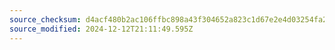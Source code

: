 ```yaml
---
source_checksum: d4acf480b2ac106ffbc898a43f304652a823c1d67e2e4d03254fa2b7bbeed4a5
source_modified: 2024-12-12T21:11:49.595Z
---
```


